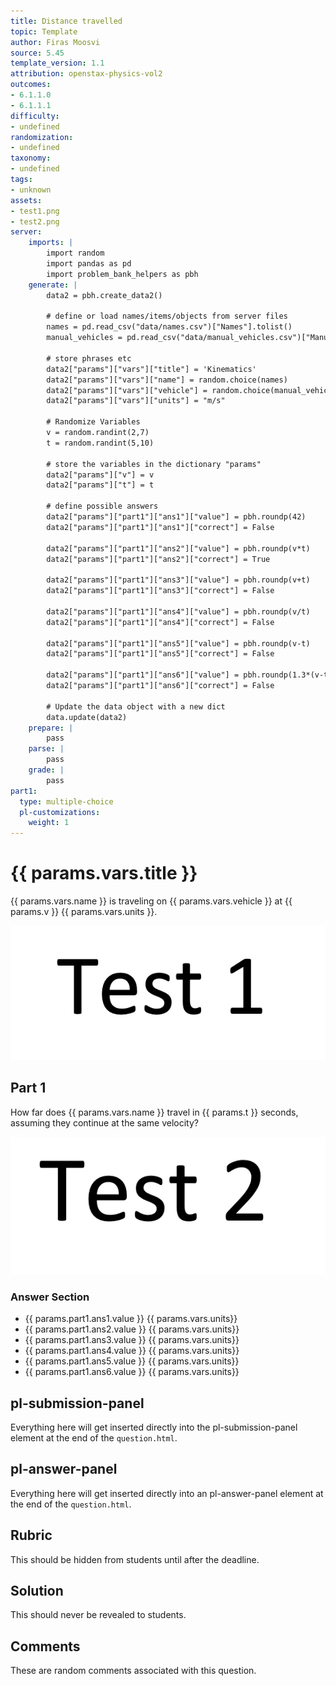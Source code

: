 ```yaml
---
title: Distance travelled
topic: Template
author: Firas Moosvi
source: 5.45
template_version: 1.1
attribution: openstax-physics-vol2
outcomes:
- 6.1.1.0
- 6.1.1.1
difficulty:
- undefined
randomization:
- undefined
taxonomy:
- undefined
tags:
- unknown
assets:
- test1.png
- test2.png
server: 
    imports: |
        import random
        import pandas as pd
        import problem_bank_helpers as pbh
    generate: |
        data2 = pbh.create_data2()

        # define or load names/items/objects from server files
        names = pd.read_csv("data/names.csv")["Names"].tolist()
        manual_vehicles = pd.read_csv("data/manual_vehicles.csv")["Manual Vehicles"].tolist()

        # store phrases etc
        data2["params"]["vars"]["title"] = 'Kinematics'
        data2["params"]["vars"]["name"] = random.choice(names)
        data2["params"]["vars"]["vehicle"] = random.choice(manual_vehicles)
        data2["params"]["vars"]["units"] = "m/s"

        # Randomize Variables
        v = random.randint(2,7)
        t = random.randint(5,10)

        # store the variables in the dictionary "params"
        data2["params"]["v"] = v
        data2["params"]["t"] = t

        # define possible answers
        data2["params"]["part1"]["ans1"]["value"] = pbh.roundp(42)
        data2["params"]["part1"]["ans1"]["correct"] = False

        data2["params"]["part1"]["ans2"]["value"] = pbh.roundp(v*t)
        data2["params"]["part1"]["ans2"]["correct"] = True

        data2["params"]["part1"]["ans3"]["value"] = pbh.roundp(v+t)
        data2["params"]["part1"]["ans3"]["correct"] = False

        data2["params"]["part1"]["ans4"]["value"] = pbh.roundp(v/t)
        data2["params"]["part1"]["ans4"]["correct"] = False

        data2["params"]["part1"]["ans5"]["value"] = pbh.roundp(v-t)
        data2["params"]["part1"]["ans5"]["correct"] = False

        data2["params"]["part1"]["ans6"]["value"] = pbh.roundp(1.3*(v-t))
        data2["params"]["part1"]["ans6"]["correct"] = False

        # Update the data object with a new dict
        data.update(data2)
    prepare: |
        pass
    parse: |
        pass
    grade: |
        pass
part1:
  type: multiple-choice
  pl-customizations:
    weight: 1
---
```

# {{ params.vars.title }}

{{ params.vars.name }} is traveling on {{ params.vars.vehicle }} at {{ params.v }} {{ params.vars.units }}.

<img src="test1.png">

## Part 1

How far does {{ params.vars.name }} travel in {{ params.t }} seconds, assuming they continue at the same velocity?

<img src="test2.png">

### Answer Section

- {{ params.part1.ans1.value }} {{ params.vars.units}} 
- {{ params.part1.ans2.value }} {{ params.vars.units}} 
- {{ params.part1.ans3.value }} {{ params.vars.units}} 
- {{ params.part1.ans4.value }} {{ params.vars.units}} 
- {{ params.part1.ans5.value }} {{ params.vars.units}} 
- {{ params.part1.ans6.value }} {{ params.vars.units}}

## pl-submission-panel

Everything here will get inserted directly into the pl-submission-panel element at the end of the `question.html`.

## pl-answer-panel

Everything here will get inserted directly into an pl-answer-panel element at the end of the `question.html`.

## Rubric

This should be hidden from students until after the deadline.

## Solution

This should never be revealed to students.

## Comments

These are random comments associated with this question.